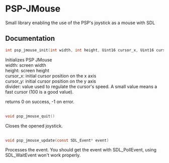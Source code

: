 # PSP-JMouse
Small library enabling the use of the PSP's joystick as a mouse with SDL


Documentation
-------------
```C
int psp_jmouse_init(int width, int height, Uint16 cursor_x, Uint16 cursor_y, Uint16 divider)
```
Initializes PSP JMouse  
width: screen width  
height: screen height  
cursor_x: initial cursor position on the x axis  
cursor_y: initial cursor position on the y axis  
divider: value used to regulate the cursor's speed. A small value means a fast cursor (100 is a good value).  

returns 0 on success, -1 on error.
<br><br>
```C
void psp_jmouse_quit()
```
Closes the opened joystick.
<br><br>
```C
void psp_jmouse_update(const SDL_Event* event)
```
Processes the event. You should get the event with SDL_PollEvent, using SDL_WaitEvent won't work properly.
